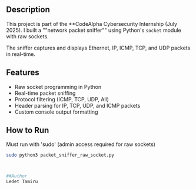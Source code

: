 ##  Description

This project is part of the **CodeAlpha Cybersecurity Internship (July 2025).
I built a ""network packet sniffer"" using Python's `socket` module with raw sockets.

The sniffer captures and displays Ethernet, IP, ICMP, TCP, and UDP packets in real-time.

##  Features

- Raw socket programming in Python
- Real-time packet sniffing
- Protocol filtering (ICMP, TCP, UDP, All)
- Header parsing for IP, TCP, UDP, and ICMP packets
- Custom console output formatting


##  How to Run

 Must run with 'sudo' (admin access required for raw sockets)

```bash
sudo python3 packet_sniffer_raw_socket.py



##Author
Ledet Tamiru
